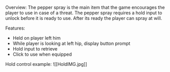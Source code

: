 Overview:
The pepper spray is the main item that the game encourages the player to use in case of a threat. The pepper spray requires a hold input to unlock before it is ready to use. After its ready the player can spray at will.

Features:
- Held on player left him
- While player is looking at left hip, display button prompt
- Hold input to retrieve
- Click to use when equipped

Hold control example:
![[HoldIMG.jpg]]